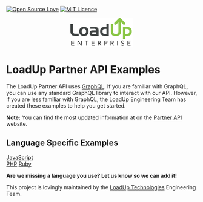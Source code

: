 [![Open Source Love](https://badges.frapsoft.com/os/v2/open-source.svg?v=103)](https://github.com/ellerbrock/open-source-badges/)
[![MIT Licence](https://badges.frapsoft.com/os/mit/mit.svg?v=103)](https://opensource.org/licenses/mit-license.php)

<p align="center" width="100%">
    <img width="33%" src="images/loadup-enterprise-logo@3x.png"> 
</p>

# LoadUp Partner API Examples

The LoadUp Partner API uses [GraphQL](https://graphql.org/). If you are familiar
with GraphQL, you can use any standard GraphQL library to interact with our API.
However, if you are less familiar with GraphQL, the LoadUp Engineering Team has
created these examples to help you get started. 

__Note:__ You can find the most updated information at on the [Partner API](https://order.goloadup.com/partner/integrations/overview) website.

## Language Specific Examples

[JavaScript](javascript/)  
[PHP](php/)
[Ruby](ruby/)

__Are we missing a language you use? Let us know so we can add it!__

This project is lovingly maintained by the [LoadUp Technologies](https://www.goloadup.com) Engineering Team.

